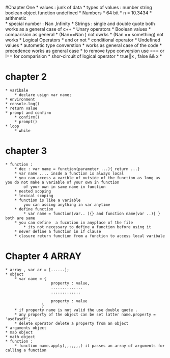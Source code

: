 #Chapter One
	* values : junk of data 
	* types of values : number string boolean object function undefined
	* Numbers 
		* 64 bit 
		* n = 10.3434
	* arithmetic 	
	* special number : Nan ,Infinity
	* Strings : single and double quote both works as a general case of c++
	* Unary operators
	* Boolean values
	* comparision as general 
		* (Nan==Nan ) not owrks
		* (Nan == something) not works
	* Logical Operators
		* and or not
	* conditional operator
	* Undefined values
	* autometic type converstion 
		* works as general case of the code
		* precedence works as general case
		* to remove type conversion use === or !== for comparision
	* shor-circuit of logical operator 
		* true||x , false && x
	*



# chapter 2
	* varibale
		* declare usign var name;
	* environment
	* console.log()
	* return value
	* prompt and confirm
		* confirm()
		* prompt()
	* loop 
		* while 

# chapter 3
	* function :
		* dec : var name = function(parameter ...){ return ...}
		* var name .... insde a function is always local
		* you can access a varible of outside of the function as long as you do not make a variable of your own in function 
			of your own in same name in function
		* nested scoping
		* lexical scoping
		* function is like a variable 
			you can assing anything in var anytime 
		* define function
			* var name = function(var.. ){} and function name(var ..){ } both are same
		* you can define  a fucntion in anyplace of the file 
			* its not necessary to define a function before using it
		* never define a function in if clause 
		* closure return function from a function to access local varibale

# Chapter 4 ARRAY
	* array , var ar = [......];
	* object 
		* var name = {
						property : value,
						..............
						.............

						property : value
					}
		* if property name is not valid the use double quote .
		* any property of the object can be set latter name.property = 'asdfasdf';
		* delete operator delete a property from an object 
	* arguments object 
	* map object 
	* math object 
	* function :
		* function name.apply(,,,,,,,) it passes an array of arguments for calling a function 
		